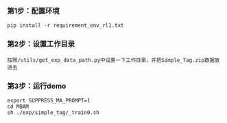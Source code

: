 ### 第1步：配置环境
```
pip install -r requirement_env_rl1.txt
```

### 第2步：设置工作目录
```
按照/utils/get_exp_data_path.py中设置一下工作目录，并把Simple_Tag.zip数据放进去
```

### 第3步：运行demo
```
export SUPPRESS_MA_PROMPT=1
cd MBAM
sh ./exp/simple_tag/_train0.sh
``` 

